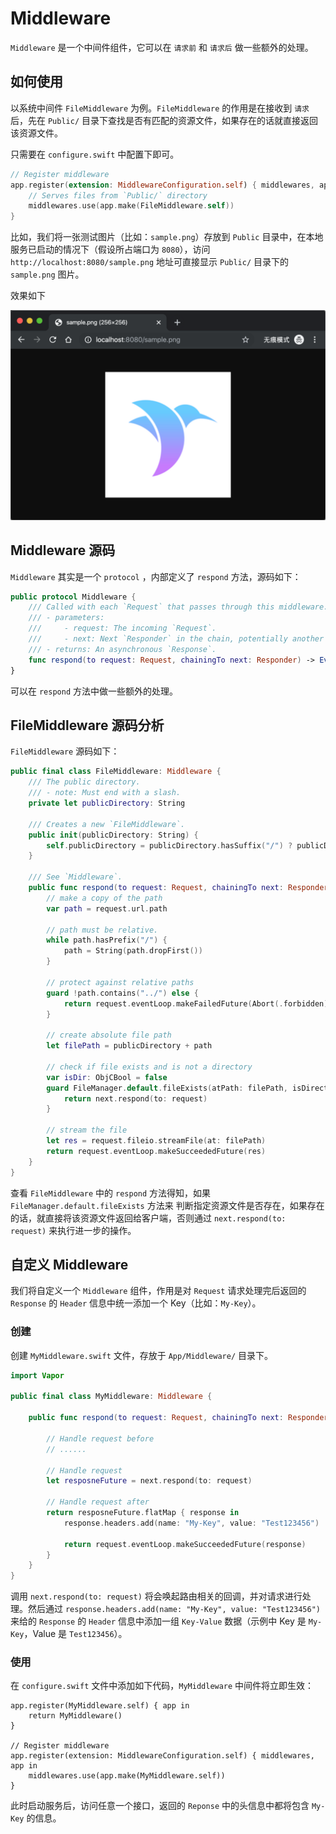 # Middleware

`Middleware` 是一个中间件组件，它可以在 `请求前` 和 `请求后` 做一些额外的处理。

## 如何使用

以系统中间件 `FileMiddleware` 为例。`FileMiddleware` 的作用是在接收到 `请求` 后，先在 `Public/` 目录下查找是否有匹配的资源文件，如果存在的话就直接返回该资源文件。

只需要在 `configure.swift` 中配置下即可。

```swift
// Register middleware
app.register(extension: MiddlewareConfiguration.self) { middlewares, app in
    // Serves files from `Public/` directory
    middlewares.use(app.make(FileMiddleware.self))
}
```

比如，我们将一张测试图片（比如：`sample.png`）存放到 `Public` 目录中，在本地服务已启动的情况下（假设所占端口为 `8080`），访问 `http://localhost:8080/sample.png` 地址可直接显示 `Public/` 目录下的 `sample.png` 图片。

效果如下

![public_resource_sample](../img/public_resource_sample.png)

## Middleware 源码

`Middleware` 其实是一个 `protocol` ，内部定义了 `respond` 方法，源码如下：

```swift
public protocol Middleware {
    /// Called with each `Request` that passes through this middleware.
    /// - parameters:
    ///     - request: The incoming `Request`.
    ///     - next: Next `Responder` in the chain, potentially another middleware or the main router.
    /// - returns: An asynchronous `Response`.
    func respond(to request: Request, chainingTo next: Responder) -> EventLoopFuture<Response>
}
```

可以在 `respond` 方法中做一些额外的处理。

## FileMiddleware 源码分析

`FileMiddleware` 源码如下：

```swift
public final class FileMiddleware: Middleware {
    /// The public directory.
    /// - note: Must end with a slash.
    private let publicDirectory: String

    /// Creates a new `FileMiddleware`.
    public init(publicDirectory: String) {
        self.publicDirectory = publicDirectory.hasSuffix("/") ? publicDirectory : publicDirectory + "/"
    }

    /// See `Middleware`.
    public func respond(to request: Request, chainingTo next: Responder) -> EventLoopFuture<Response> {
        // make a copy of the path
        var path = request.url.path

        // path must be relative.
        while path.hasPrefix("/") {
            path = String(path.dropFirst())
        }

        // protect against relative paths
        guard !path.contains("../") else {
            return request.eventLoop.makeFailedFuture(Abort(.forbidden))
        }

        // create absolute file path
        let filePath = publicDirectory + path

        // check if file exists and is not a directory
        var isDir: ObjCBool = false
        guard FileManager.default.fileExists(atPath: filePath, isDirectory: &isDir), !isDir.boolValue else {
            return next.respond(to: request)
        }

        // stream the file
        let res = request.fileio.streamFile(at: filePath)
        return request.eventLoop.makeSucceededFuture(res)
    }
}
```

查看 `FileMiddleware` 中的 `respond` 方法得知，如果 `FileManager.default.fileExists` 方法来 判断指定资源文件是否存在，如果存在的话，就直接将该资源文件返回给客户端，否则通过 `next.respond(to: request)` 来执行进一步的操作。

## 自定义 Middleware

我们将自定义一个 `Middleware` 组件，作用是对 `Request` 请求处理完后返回的 `Response` 的 `Header` 信息中统一添加一个 Key（比如：`My-Key`）。

### 创建

创建 `MyMiddleware.swift` 文件，存放于 `App/Middleware/` 目录下。

```swift
import Vapor

public final class MyMiddleware: Middleware {
    
    public func respond(to request: Request, chainingTo next: Responder) -> EventLoopFuture<Response> {
        
        // Handle request before
        // ......
        
        // Handle request
        let resposneFuture = next.respond(to: request)
        
        // Handle request after
        return resposneFuture.flatMap { response in
            response.headers.add(name: "My-Key", value: "Test123456")
            
            return request.eventLoop.makeSucceededFuture(response)
        }
    }
}
```

调用 `next.respond(to: request)` 将会唤起路由相关的回调，并对请求进行处理。然后通过 `response.headers.add(name: "My-Key", value: "Test123456")` 来给的 `Response` 的 `Header` 信息中添加一组 `Key-Value` 数据（示例中 Key 是 `My-Key`，Value 是 `Test123456`）。

### 使用

在 `configure.swift` 文件中添加如下代码，`MyMiddleware` 中间件将立即生效：

```
app.register(MyMiddleware.self) { app in
    return MyMiddleware()
}

// Register middleware
app.register(extension: MiddlewareConfiguration.self) { middlewares, app in
    middlewares.use(app.make(MyMiddleware.self))
}
```

此时启动服务后，访问任意一个接口，返回的 `Reponse` 中的头信息中都将包含 `My-Key` 的信息。